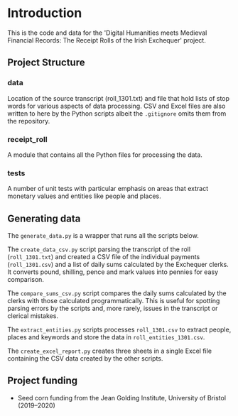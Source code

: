 # Introduction

This is the code and data for the 'Digital Humanities meets Medieval Financial Records: 
The Receipt Rolls of the Irish Exchequer' project. 

## Project Structure

### data

Location of the source transcript (roll_1301.txt) and file that hold lists of stop words
for various aspects of data processing. CSV and Excel files are also written to here by
the Python scripts albeit the `.gitignore` omits them from the repository.

### receipt_roll

A module that contains all the Python files for processing the data.

### tests

A number of unit tests with particular emphasis on areas that extract monetary values
and entities like people and places.

## Generating data

The `generate_data.py` is a wrapper that runs all the scripts below.

The `create_data_csv.py` script parsing the transcript of the roll (`roll_1301.txt`) and
created a CSV file of the individual payments (`roll_1301.csv`) and a list of daily sums
calculated by the Exchequer clerks. It converts pound, shilling, pence and mark values
into pennies for easy comparison.

The `compare_sums_csv.py` script compares the daily sums calculated by the clerks with
those calculated programmatically. This is useful for spotting parsing errors by the 
scripts and, more rarely, issues in the transcript or clerical mistakes.

The `extract_entities.py` scripts processes `roll_1301.csv` to extract people, places
and keywords and store the data in `roll_entities_1301.csv`.

The `create_excel_report.py` creates three sheets in a single Excel file containing the 
CSV data created by the other scripts.

## Project funding

* Seed corn funding from the Jean Golding Institute, University of Bristol (2019–2020)